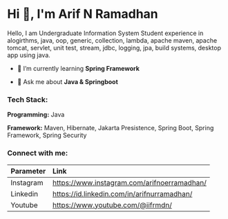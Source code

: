 <h1>Hi 👋, I'm Arif N Ramadhan</h1>


<!-- <h3>A Java Spring Boot Programmer from Indonesia</h3> -->

<p>Hello, I am Undergraduate Information System Student experience in alogirthms, java, oop, generic, collection, lambda, apache maven, apache tomcat, servlet, unit test, stream, jdbc, logging, jpa, build systems, desktop app using java.</p>

- 🌱 I’m currently learning **Spring Framework**

- 💬 Ask me about **Java & Springboot**



<h3 align="left">Tech Stack:</h3>

**Programming:** Java

**Framework:** Maven, Hibernate, Jakarta Presistence, Spring Boot, Spring Framework, Spring Security


<h3 align="left">Connect with me:</h3>

| Parameter |    Link      |
| :-------- | :------------------------- |
| Instagram | https://www.instagram.com/arifnoerramadhan/ |
| Linkedin  | https://id.linkedin.com/in/arifnurramadhan/ |
| Youtube   | https://www.youtube.com/@iifrmdn/ |


  




